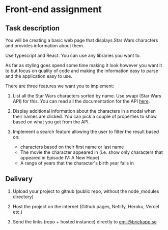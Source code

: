 # Front-end assignment

## Task description

You will be creating a basic web page that displays
Star Wars characters and provides information about them.

Use typescript and React. You can use any libraries you want to.

As far as styling goes spend some time making it look however you want it to but focus on quality of code and 
making the information easy to parse and the application easy to use.

There are three features we want you to implement:

1. List all the Star Wars characters sorted by name. Use swapi (Star Wars API) for this.
   You can read all the documentation for the API [here](https://swapi.dev/).

2. Display additional information about the characters in a modal when their names are clicked. You can pick a couple of properties to show based on what you get from the API.

3. Implement a search feature allowing the user to filter the result based on:
   - characters based on their first name or last name
   - The movie the character appeared in (i.e. show only characters that appeared in Episode IV: A New Hope)
   - A range of years that the character's birth year falls in

## Delivery

1. Upload your project to github (public repo, without the node_modules directory)

2. Host the project on the internet (Github pages, Netlify, Heroku, Vercel etc.)

3. Send the links (repo + hosted instance) directly to emil@brickapp.se
